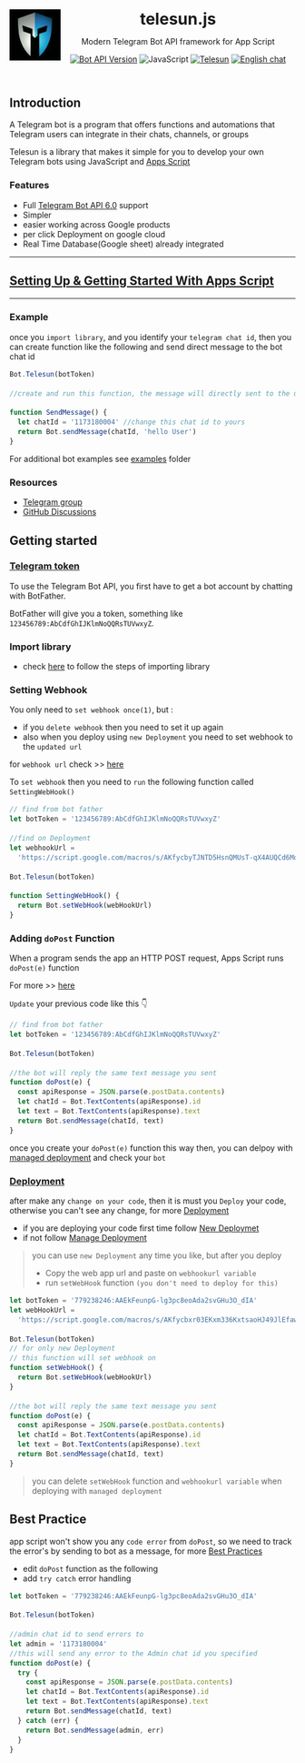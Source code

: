 <header>
<img src="./assets/telesun.jpg" alt="logo" height="90" align="left">
<h1 style="display: inline">telesun.js</h1>

Modern Telegram Bot API framework for App Script

[![Bot API Version](https://img.shields.io/badge/Bot%20API-v6.0-f36caf.svg?style=flat-square)](https://core.telegram.org/bots/api)
![JavaScript](https://img.shields.io/github/languages/top/abdiu34567/Lost_and_Found)
[![Telesun](https://img.shields.io/badge/telesun-v1.0-f36caf.svg?style=flat-square)](https://core.telegram.org/bots/api)
[![English chat](https://img.shields.io/badge/English%20chat-grey?style=flat-square&logo=telegram)](https://t.me/App_Script_Js)

</header>

## Introduction

A Telegram bot is a program that offers functions and automations that Telegram users can integrate in their chats, channels, or groups

Telesun is a library that makes it simple for you to develop your own Telegram bots using JavaScript and [Apps Script](https://developers.google.com/apps-script)

### Features

- Full [Telegram Bot API 6.0](https://core.telegram.org/bots/api) support
- Simpler
- easier working across Google products
- per click Deployment on google cloud
- Real Time Database(Google sheet) already integrated

---

## [Setting Up & Getting Started With Apps Script](https://github.com/abdiu34567/telesn.js/blob/main/Getting%20Started%20With%20App%20Script.md)

---

### Example

once you `import library`, and you identify your `telegram chat id`, then you can create function like the following and send direct message to the bot chat id

```js
Bot.Telesun(botToken)

//create and run this function, the message will directly sent to the user chat Id

function SendMessage() {
  let chatId = '1173180004' //change this chat id to yours
  return Bot.sendMessage(chatId, 'hello User')
}
```

For additional bot examples see [examples](https://github.com/abdiu34567/telesn.js/tree/main/Docs/ExampleBots) folder

### Resources

- [Telegram group](https://t.me/App_Script_Js)
- [GitHub Discussions](https://github.com/abdiu34567/telesn.js/discussions)

## Getting started

### <u> Telegram token </u>

To use the Telegram Bot API, you first have to get a bot account by chatting with BotFather.

BotFather will give you a token, something like `123456789:AbCdfGhIJKlmNoQQRsTUVwxyZ`.

### Import library

- check [here](https://github.com/abdiu34567/telesn.js/blob/main/Getting%20Started%20With%20App%20Script.md) to follow the steps of importing library

### Setting Webhook

You only need to `set webhook once(1)`, but :

- if you `delete webhook` then you need to set it up again
- also when you deploy using `new Deployment` you need to set webhook to the `updated url`

for `webhook url` check >> [here](https://github.com/abdiu34567/telesn.js/blob/main/Deployments/First%20Time%20Deployment.md)

To `set webhook` then you need to `run` the following function called `SettingWebHook()`

```js
// find from bot father
let botToken = '123456789:AbCdfGhIJKlmNoQQRsTUVwxyZ'

//find on Deployment
let webhookUrl =
  'https://script.google.com/macros/s/AKfycbyTJNTD5HsnQMUsT-qX4AUQCd6Moex3zyf9cgdmlzly-mPxmlRlaxzt8lKhljq1zr6Ow/exec'

Bot.Telesun(botToken)

function SettingWebHook() {
  return Bot.setWebHook(webHookUrl)
}
```

### Adding `doPost` Function

When a program sends the app an HTTP POST request, Apps Script runs `doPost(e)` function

For more >> [here](https://developers.google.com/apps-script/guides/web)

`Update` your previous code like this 👇

```js
// find from bot father
let botToken = '123456789:AbCdfGhIJKlmNoQQRsTUVwxyZ'

Bot.Telesun(botToken)

//the bot will reply the same text message you sent
function doPost(e) {
  const apiResponse = JSON.parse(e.postData.contents)
  let chatId = Bot.TextContents(apiResponse).id
  let text = Bot.TextContents(apiResponse).text
  return Bot.sendMessage(chatId, text)
}
```

once you create your `doPost(e)` function this way then, you can delpoy with [managed deployment](https://github.com/abdiu34567/telesn.js/blob/main/Deployments/First%20Time%20Deployment.md) and check your `bot`

### <u>Deployment</u>

after make any `change on your code`, then it is must you `Deploy` your code, otherwise you can't see any change, for more [Deployment](https://github.com/abdiu34567/telesn.js/tree/main/Deployments)

- if you are deploying your code first time follow [New Deploymet](https://github.com/abdiu34567/telesn.js/blob/main/Deployments/First%20Time%20Deployment.md)
- if not follow [Manage Deployment](https://github.com/abdiu34567/telesn.js/blob/main/Deployments/First%20Time%20Deployment.md)

> you can use `new Deployment` any time you like, but after you deploy
>
> - Copy the web app url and paste on `webhookurl variable`
> - run `setWebHook` function `(you don't need to deploy for this)`

```js
let botToken = '779238246:AAEkFeunpG-lg3pc8eoAda2svGHu3O_dIA'
let webHookUrl =
  'https://script.google.com/macros/s/AKfycbxr03EKxm336KxtsaoHJ49JlEfaw5CzOG0ys0DMxPmKjlsaFkIFeqBVYM-1CGs-KjT_g/exec'

Bot.Telesun(botToken)
// for only new Deployment
// this function will set webhook on
function setWebHook() {
  return Bot.setWebHook(webHookUrl)
}

//the bot will reply the same text message you sent
function doPost(e) {
  const apiResponse = JSON.parse(e.postData.contents)
  let chatId = Bot.TextContents(apiResponse).id
  let text = Bot.TextContents(apiResponse).text
  return Bot.sendMessage(chatId, text)
}
```

> you can delete `setWebHook` function and `webhookurl variable` when deploying with `managed deployment`

## Best Practice

app script won't show you any `code error` from `doPost`, so we need to track the error's by sending to bot as a message, for more [Best Practices](https://github.com/abdiu34567/telesn.js/blob/main/Best%20Practices.md)

- edit `doPost` function as the following
- add `try catch` error handling

```js
let botToken = '779238246:AAEkFeunpG-lg3pc8eoAda2svGHu3O_dIA'

Bot.Telesun(botToken)

//admin chat id to send errors to
let admin = '1173180004'
//this will send any error to the Admin chat id you specified
function doPost(e) {
  try {
    const apiResponse = JSON.parse(e.postData.contents)
    let chatId = Bot.TextContents(apiResponse).id
    let text = Bot.TextContents(apiResponse).text
    return Bot.sendMessage(chatId, text)
  } catch (err) {
    return Bot.sendMessage(admin, err)
  }
}
```
